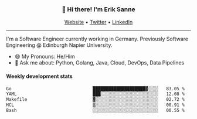 <h3 align="center">👋 Hi there! I'm Erik Sanne</h3>
<p align="center">
  <a href="https://eriksanne.com">Website</a> •
  <a href="https://twitter.com/ErikKonradSanne">Twitter</a> •
  <a href="https://www.linkedin.com/in/eriksanne/">LinkedIn</a>
</p>

---
I'm a Software Engineer currently working in Germany. Previously Software Engineering @ Edinburgh Napier University.

- 😄 My Pronouns: He/Him
- 💬 Ask me about: Python, Golang, Java, Cloud, DevOps, Data Pipelines

<h4>Weekly development stats</h4>
<!--START_SECTION:waka-->

```txt
Go                               ████████████████████▓░░░░   83.05 %
YAML                             ███░░░░░░░░░░░░░░░░░░░░░░   12.08 %
Makefile                         ▓░░░░░░░░░░░░░░░░░░░░░░░░   02.72 %
HCL                              ▒░░░░░░░░░░░░░░░░░░░░░░░░   00.91 %
Bash                             ░░░░░░░░░░░░░░░░░░░░░░░░░   00.55 %
```

<!--END_SECTION:waka-->
